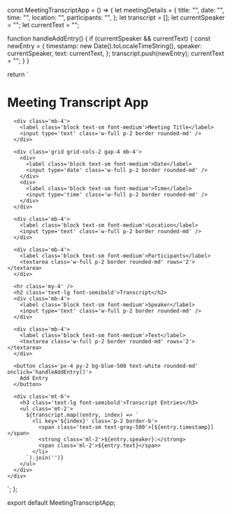 const MeetingTranscriptApp = () => {
  let meetingDetails = {
    title: "",
    date: "",
    time: "",
    location: "",
    participants: "",
  };
  let transcript = [];
  let currentSpeaker = "";
  let currentText = "";

  function handleAddEntry() {
    if (currentSpeaker && currentText) {
      const newEntry = {
        timestamp: new Date().toLocaleTimeString(),
        speaker: currentSpeaker,
        text: currentText,
      };
      transcript.push(newEntry);
      currentText = "";
    }
  }

  return `
    <div class='p-6 max-w-3xl mx-auto bg-white shadow-md rounded-xl'>
      <h1 class='text-xl font-bold mb-4'>Meeting Transcript App</h1>
      
      <div class='mb-4'>
        <label class='block text-sm font-medium'>Meeting Title</label>
        <input type='text' class='w-full p-2 border rounded-md' />
      </div>
      
      <div class='grid grid-cols-2 gap-4 mb-4'>
        <div>
          <label class='block text-sm font-medium'>Date</label>
          <input type='date' class='w-full p-2 border rounded-md' />
        </div>
        <div>
          <label class='block text-sm font-medium'>Time</label>
          <input type='time' class='w-full p-2 border rounded-md' />
        </div>
      </div>
      
      <div class='mb-4'>
        <label class='block text-sm font-medium'>Location</label>
        <input type='text' class='w-full p-2 border rounded-md' />
      </div>

      <div class='mb-4'>
        <label class='block text-sm font-medium'>Participants</label>
        <textarea class='w-full p-2 border rounded-md' rows='2'></textarea>
      </div>
      
      <hr class='my-4' />
      <h2 class='text-lg font-semibold'>Transcript</h2>
      <div class='mb-4'>
        <label class='block text-sm font-medium'>Speaker</label>
        <input type='text' class='w-full p-2 border rounded-md' />
      </div>
      
      <div class='mb-4'>
        <label class='block text-sm font-medium'>Text</label>
        <textarea class='w-full p-2 border rounded-md' rows='2'></textarea>
      </div>
      
      <button class='px-4 py-2 bg-blue-500 text-white rounded-md' onclick='handleAddEntry()'>
        Add Entry
      </button>
      
      <div class='mt-6'>
        <h3 class='text-lg font-semibold'>Transcript Entries</h3>
        <ul class='mt-2'>
          ${transcript.map((entry, index) => `
            <li key='${index}' class='p-2 border-b'>
              <span class='text-sm text-gray-500'>[${entry.timestamp}]</span>
              <strong class='ml-2'>${entry.speaker}:</strong>
              <span class='ml-2'>${entry.text}</span>
            </li>
          `).join('')}
        </ul>
      </div>
    </div>
  `;
};

export default MeetingTranscriptApp;
